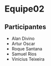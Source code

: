 Equipe02
========
 

## Participantes
+ Alan Divino
+ Artur Oscar
+ Roque Santana
+ Samuel Rios
+ Vinicius Teixeira


